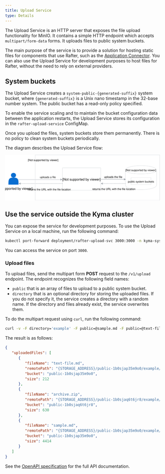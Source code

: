 ```yaml
---
title: Upload Service
type: Details
---
```


The Upload Service is an HTTP server that exposes the file upload functionality for MinIO. It contains a simple HTTP endpoint which accepts `multipart/form-data` forms. It uploads files to public system buckets.

The main purpose of the service is to provide a solution for hosting static files for components that use Rafter, such as the [Application Connector](/components/application-connector/#overview-overview).
You can also use the Upload Service for development purposes to host files for Rafter, without the need to rely on external providers.

## System buckets

The Upload Service creates a `system-public-{generated-suffix}` system bucket, where `{generated-suffix}` is a Unix nano timestamp in the 32-base number system. The public bucket has a read-only policy specified.

To enable the service scaling and to maintain the bucket configuration data between the application restarts, the Upload Service stores its configuration in the `rafter-upload-service` ConfigMap.

Once you upload the files, system buckets store them permanently. There is no policy to clean system buckets periodically.

The diagram describes the Upload Service flow:

![Upload Service](./assets/upload-service.svg)

## Use the service outside the Kyma cluster

You can expose the service for development purposes. To use the Upload Service on a local machine, run the following command:

```bash
kubectl port-forward deployment/rafter-upload-svc 3000:3000 -n kyma-system
```

You can access the service on port `3000`.

### Upload files

To upload files, send the multipart form **POST** request to the `/v1/upload` endpoint. The endpoint recognizes the following field names:

- `public` that is an array of files to upload to a public system bucket.
- `directory` that is an optional directory for storing the uploaded files. If you do not specify it, the service creates a directory with a random name. If the directory and files already exist, the service overwrites them.

To do the multipart request using `curl`, run the following command:

```bash
curl -v -F directory='example' -F public=@sample.md -F public=@text-file.md -F public=@archive.zip http://localhost:3000/v1/upload
```

The result is as follows:

```json
{
   "uploadedFiles": [
      {
         "fileName": "text-file.md",
         "remotePath": "{STORAGE_ADDRESS}/public-1b0sjap35m9o0/example/text-file.md",
         "bucket": "public-1b0sjap35m9o0",
         "size": 212
      },
      {
         "fileName": "archive.zip",
         "remotePath": "{STORAGE_ADDRESS}/public-1b0sjaq6t6jr8/example/archive.zip",
         "bucket": "public-1b0sjaq6t6jr8",
         "size": 630
      },
      {
         "fileName": "sample.md",
         "remotePath": "{STORAGE_ADDRESS}/public-1b0sjap35m9o0/example/sample.md",
         "bucket": "public-1b0sjap35m9o0",
         "size": 4414
      }
   ]
}
```

See the [OpenAPI specification](./assets/upload-service-openapi.yaml) for the full API documentation.
